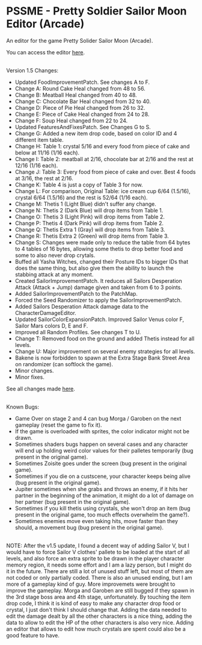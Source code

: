 # PSSME - Pretty Soldier Sailor Moon Editor (Arcade)
An editor for the game Pretty Solider Sailor Moon (Arcade).
<br/>

You can access the editor [here](https://gamehackfan.github.io/pssme/).
<br/><br/>

Version 1.5 Changes:
- Updated FoodImprovementPatch. See changes A to F.
- Change A: Round Cake Heal changed from 48 to 56.
- Change B: Meatball Heal changed from 40 to 48.
- Change C: Chocolate Bar Heal changed from 32 to 40.
- Change D: Piece of Pie Heal changed from 26 to 32.
- Change E: Piece of Cake Heal changed from 24 to 28.
- Change F: Soup Heal changed from 22 to 24.
- Updated FeaturesAndFixesPatch. See Changes G to S.
- Change G: Added a new item drop code, based on color ID and 4 different item table.
- Change H: Table 1: crystal 5/16 and every food from piece of cake and below at 11/16 (1/16 each).
- Change I: Table 2: meatball at 2/16, chocolate bar at 2/16 and the rest at 12/16 (1/16 each).
- Change J: Table 3: Every food from piece of cake and over. Best 4 foods at 3/16, the rest at 2/16.
- Change K: Table 4 is just a copy of Table 3 for now.
- Change L: For comparison, Original Table: ice cream cup 6/64 (1.5/16), crystal 6/64 (1.5/16) and the rest is 52/64 (1/16 each).
- Change M: Thetis 1 (Light Blue) didn't suffer any change.
- Change N: Thetis 2 (Dark Blue) will drop items from Table 1.
- Change O: Thetis 3 (Light Pink) will drop items from Table 2.
- Change P: Thetis 4 (Dark Pink) will drop items from Table 2.
- Change Q: Thetis Extra 1 (Gray) will drop items from Table 3.
- Change R: Thetis Extra 2 (Green) will drop items from Table 3.
- Change S: Changes were made only to reduce the table from 64 bytes to 4 tables of 16 bytes, allowing some thetis to drop better food and some to also never drop crytals.
- Buffed all Yasha Witches, changed their Posture IDs to bigger IDs that does the same thing, but also give them the ability to launch the stabbing attack at any moment.
- Created SailorImprovementPatch. It reduces all Sailors Desperation Attack (Attack + Jump) damage given and taken from 6 to 3 points.
- Added SailorImprovementPatch to the PatchMap.
- Forced the Seed Randomizer to apply the SailorImprovementPatch.
- Added Sailors Desperation Attack damage data to the CharacterDamageEditor.
- Updated SailorColorExpansionPatch. Improved Sailor Venus color F, Sailor Mars colors D, E and F.
- Improved all Random Profiles. See changes T to U.
- Change T: Removed food on the ground and added Thetis instead for all levels.
- Change U: Major improvement on several enemy strategies for all levels.
- Bakene is now forbidden to spawn at the Extra Stage Bank Street Area on randomizer (can softlock the game).
- Minor changes.
- Minor fixes.

See all changes made [here](https://github.com/GameHackFan/pssme/blob/main/changelog).
<br/><br/>

Known Bugs:
- Game Over on stage 2 and 4 can bug Morga / Garoben on the next gameplay (reset the game to fix it).
- If the game is overloaded with sprites, the color indicator might not be drawn.
- Sometimes shaders bugs happen on several cases and any character will end up holding weird color values for their palletes temporarily (bug present in the original game).
- Sometimes Zoisite goes under the screen (bug present in the original game).
- Sometimes if you die on a custscene, your character keeps being alive (bug present in the original game).
- Jupiter sometimes when she grabs and throws an enemy, if it hits her partner in the beginning
of the animation, it might do a lot of damage on her partner (bug present in the original game).
- Sometimes if you kill thetis using crystals, she won't drop an item (bug present in the original game, too much effects overwhelm the game?).
- Sometimes enemies move even taking hits, move faster than they should, a movement bug (bug present in the original game).
<br/><br/>

NOTE: After the v1.5 update, I found a decent way of adding Sailor V, but I would have to force Sailor V clothes' pallete to be loaded at the start of all levels, and also force an extra sprite to be drawn in the player character memory region, it needs some effort and I am a lazy person, but I might do it in the future. There are still a lot of unused stuff left, but most of them are not coded or only partially coded. There is also an unused ending, but I am more of a gameplay kind of guy. More improvemets were brought to improve the gameplay. Morga and Garoben are still bugged if they spawn in the 3rd stage boss area and 4th stage, unfortunately. By touching the item drop code, I think it is kind of easy to make any character drop food or crystal, I just don't think I should change that. Adding the data needed to edit the damage dealt by all the other characters is a nice thing, adding the data to allow to edit the HP of the other characters is also very nice. Adding an editor that allows to edit how much crystals are spent could also be a good feature to have.